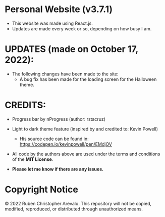 # Personal Website (v3.7.1)

* This website was made using React.js.
* Updates are made every week or so, depending on how busy I am.

# UPDATES (made on October 17, 2022):

* The following changes have been made to the site:
  * A bug fix has been made for the loading screen for the Halloween theme.

# CREDITS:
* Progress bar by nProgress (author: rstacruz)

* Light to dark theme feature (inspired by and credited to: Kevin Powell)
  * His source code can be found in: https://codepen.io/kevinpowell/pen/EMdjOV

* All code by the authors above are used under the terms and conditions of the **MIT License**.
* **Please let me know if there are any issues.**

# Copyright Notice

© 2022 Ruben Christopher Arevalo. This repository will not be copied, modified, reproduced, or distributed through unauthorized means.
